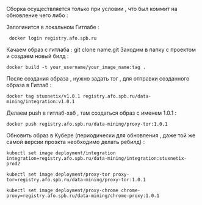 Сборка осуществляется только при условии , что был коммит на обновление чего либо : 

Залогинится в локальном Гитлабе : 

```
 docker login registry.afo.spb.ru
```

Качаем образ с гитлаба : 
git clone name.git
Заходим в папку с проектом и создаем новый билд :

```
docker build -t your_username/your_image_name:tag .
```

После создания образа , нужно задать тэг , для отправки созданного образа в Гитлаб :

```
docker tag stuxnetix/v1.0.1 registry.afo.spb.ru/data-mining/integration:v1.0.1
```

Делаем push в гитлаб-хаб , там создаться образ с именем 1.0.1 : 
```
docker push registry.afo.spb.ru/data-mining/proxy-tor:1.0.1
```
Обновить образ в Кубере (периодически для обновления , даже той же самой версии проэкта необходимо делать ребилд) : 
```
kubectl set image deployment/integration integration=registry.afo.spb.ru/data-mining/integration:stuxnetix-prod2
```

```
kubectl set image deployment/proxy-tor proxy-tor=registry.afo.spb.ru/data-mining/proxy-tor:1.0.1
```

```
kubectl set image deployment/proxy-chrome chrome-proxy=registry.afo.spb.ru/data-mining/chrome-proxy:1.0.1
```
